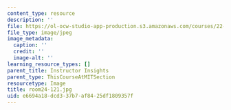```yaml
---
content_type: resource
description: ''
file: https://ol-ocw-studio-app-production.s3.amazonaws.com/courses/22-01-introduction-to-nuclear-engineering-and-ionizing-radiation-fall-2016/e6694a18dcd337b7af8425df1809357f_room24-121.jpg
file_type: image/jpeg
image_metadata:
  caption: ''
  credit: ''
  image-alt: ''
learning_resource_types: []
parent_title: Instructor Insights
parent_type: ThisCourseAtMITSection
resourcetype: Image
title: room24-121.jpg
uid: e6694a18-dcd3-37b7-af84-25df1809357f
---
```

